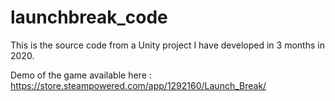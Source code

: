 # launchbreak_code

This is the source code from a Unity project I have developed in 3 months in 2020.

Demo of the game available here : https://store.steampowered.com/app/1292160/Launch_Break/
